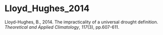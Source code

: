 # Lloyd_Hughes_2014

Lloyd-Hughes, B., 2014. The impracticality of a universal drought definition. _Theoretical and Applied Climatology_, _117_(3), pp.607-611.
